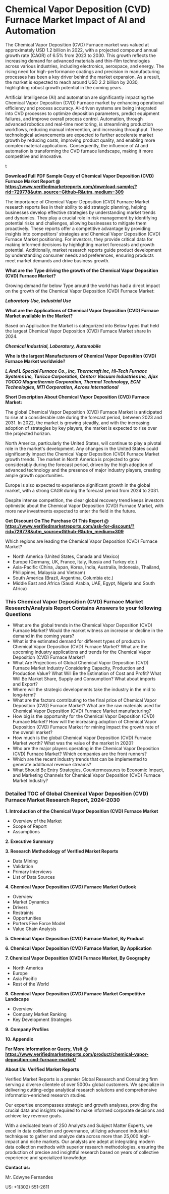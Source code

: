 <meta name="title" content="Global Chemical Vapor Deposition (CVD) Furnace Market Impact of AI and Automation"><meta name="description" content="The Chemical Vapor Deposition (CVD) Furnace market was valued at approximately USD 1.2 billion in 2022, with a projected compound annual growth rate (CAGR) of 6.5% fro"><meta name="title" content="Chemical Vapor Deposition (CVD) Furnace Market Size, Share, Scope, Trends, Growth, Opportunities, Analysis, Forecast"><h1>Chemical Vapor Deposition (CVD) Furnace Market Impact of AI and Automation</h1><p>The Chemical Vapor Deposition (CVD) Furnace market was valued at approximately USD 1.2 billion in 2022, with a projected compound annual growth rate (CAGR) of 6.5% from 2023 to 2030. This growth reflects the increasing demand for advanced materials and thin-film technologies across various industries, including electronics, aerospace, and energy. The rising need for high-performance coatings and precision in manufacturing processes has been a key driver behind the market expansion. As a result, the market is expected to reach around USD 2.2 billion by 2030, highlighting robust growth potential in the coming years.</p><p>Artificial Intelligence (AI) and automation are significantly impacting the Chemical Vapor Deposition (CVD) Furnace market by enhancing operational efficiency and process accuracy. AI-driven systems are being integrated into CVD processes to optimize deposition parameters, predict equipment failures, and improve overall process control. Automation, through advanced robotics and real-time monitoring, is streamlining production workflows, reducing manual intervention, and increasing throughput. These technological advancements are expected to further accelerate market growth by reducing costs, improving product quality, and enabling more complex material applications. Consequently, the influence of AI and automation is transforming the CVD furnace landscape, making it more competitive and innovative.</p>t</p><p id="" class=""><strong>Download Full PDF Sample Copy of Chemical Vapor Deposition (CVD) Furnace Market Report @ <a href="https://www.verifiedmarketreports.com/download-sample/?rid=729778&utm_source=Github-R&utm_medium=309" target="_blank">https://www.verifiedmarketreports.com/download-sample/?rid=729778&utm_source=Github-R&utm_medium=309</a></strong></p><p>The importance of&nbsp;Chemical Vapor Deposition (CVD) Furnace Market research reports lies in their ability to aid strategic planning, helping businesses develop effective strategies by understanding market trends and dynamics. They play a crucial role in risk management by identifying potential risks and challenges, allowing businesses to mitigate them proactively. These reports offer a competitive advantage by providing insights into competitors' strategies and Chemical Vapor Deposition (CVD) Furnace Market positioning. For investors, they provide critical data for making informed decisions by highlighting market forecasts and growth potential. Additionally, market research reports guide product development by understanding consumer needs and preferences, ensuring products meet market demands and drive business growth.</p><p><strong>What are the&nbsp;Type driving the growth of the Chemical Vapor Deposition (CVD) Furnace Market?</strong></p><p id="" class="">Growing demand for below Type around the world has had a direct impact on the growth of the Chemical Vapor Deposition (CVD) Furnace Market:</p><em><strong>Laboratory Use, Industrial Use</strong></em></p><strong>What are the&nbsp;Applications&nbsp;of Chemical Vapor Deposition (CVD) Furnace Market available in the Market?</strong></p><p id="" class="">Based on Application the Market is categorized into Below types that held the largest Chemical Vapor Deposition (CVD) Furnace Market share In 2024.</p><em><strong>Chemical Industrial, Laboratory, Automobile</strong></em></p><strong>Who is the largest Manufacturers of Chemical Vapor Deposition (CVD) Furnace Market worldwide?</strong></p><p><em><strong>L And L Special Furnace Co., Inc, Thermcraft Inc, Hi-Tech Furnace Systems Inc, Taricco Corporation, Centorr Vacuum Industries Inc, Ajax TOCCO Magnethermic Corporation, Thermal Technology, ECM Technologies, MTI Corporation, Across International</strong></em></p><p id="" class=""><strong>Short Description About Chemical Vapor Deposition (CVD) Furnace Market:</strong></p><p>The global Chemical Vapor Deposition (CVD) Furnace Market is anticipated to rise at a considerable rate during the forecast period, between 2023 and 2031. In 2022, the market is growing steadily, and with the increasing adoption of strategies by key players, the market is expected to rise over the projected horizon.</p><p>North America, particularly the United States, will continue to play a pivotal role in the market's development. Any changes in the United States could significantly impact the Chemical Vapor Deposition (CVD) Furnace Market growth trends. The market in North America is projected to grow considerably during the forecast period, driven by the high adoption of advanced technology and the presence of major industry players, creating ample growth opportunities.</p><p>Europe is also expected to experience significant growth in the global market, with a strong CAGR during the forecast period from 2024 to 2031.</p><p>Despite intense competition, the clear global recovery trend keeps investors optimistic about the Chemical Vapor Deposition (CVD) Furnace Market, with more new investments expected to enter the field in the future.</p><p id="" class=""><strong>Get Discount On The Purchase Of This Report @ <a href="https://www.verifiedmarketreports.com/ask-for-discount/?rid=729778&utm_source=Github-R&utm_medium=309" target="_blank">https://www.verifiedmarketreports.com/ask-for-discount/?rid=729778&utm_source=Github-R&utm_medium=309</a></strong></p>Which regions are leading the Chemical Vapor Deposition (CVD) Furnace Market?</p><ul><li>North America (United States, Canada and Mexico)</li><li>Europe (Germany, UK, France, Italy, Russia and Turkey etc.)</li><li>Asia-Pacific (China, Japan, Korea, India, Australia, Indonesia, Thailand, Philippines, Malaysia and Vietnam)</li><li>South America (Brazil, Argentina, Columbia etc.)</li><li>Middle East and Africa (Saudi Arabia, UAE, Egypt, Nigeria and South Africa)</li></ul><h3 id="" class="">This Chemical Vapor Deposition (CVD) Furnace Market Research/Analysis Report Contains Answers to your following Questions</h3><ul><li>What are the global trends in the Chemical Vapor Deposition (CVD) Furnace Market? Would the market witness an increase or decline in the demand in the coming years?</li><li>What is the estimated demand for different types of products in Chemical Vapor Deposition (CVD) Furnace Market? What are the upcoming industry applications and trends for the Chemical Vapor Deposition (CVD) Furnace Market?</li><li>What Are Projections of Global Chemical Vapor Deposition (CVD) Furnace Market Industry Considering Capacity, Production and Production Value? What Will Be the Estimation of Cost and Profit? What Will Be Market Share, Supply and Consumption? What about imports and Export?</li><li>Where will the strategic developments take the industry in the mid to long-term?</li><li>What are the factors contributing to the final price of Chemical Vapor Deposition (CVD) Furnace Market? What are the raw materials used for Chemical Vapor Deposition (CVD) Furnace Market manufacturing?</li><li>How big is the opportunity for the Chemical Vapor Deposition (CVD) Furnace Market? How will the increasing adoption of Chemical Vapor Deposition (CVD) Furnace Market for mining impact the growth rate of the overall market?</li><li>How much is the global Chemical Vapor Deposition (CVD) Furnace Market worth? What was the value of the market In 2020?</li><li>Who are the major players operating in the Chemical Vapor Deposition (CVD) Furnace Market? Which companies are the front runners?</li><li>Which are the recent industry trends that can be implemented to generate additional revenue streams?</li><li>What Should Be Entry Strategies, Countermeasures to Economic Impact, and Marketing Channels for Chemical Vapor Deposition (CVD) Furnace Market Industry?</li></ul><h3 id="" class="">Detailed TOC of Global Chemical Vapor Deposition (CVD) Furnace Market Research Report, 2024-2030</h3><p id="" class=""><strong>1. Introduction of the Chemical Vapor Deposition (CVD) Furnace Market</strong></p><ul><li>Overview of the Market</li><li>Scope of Report</li><li>Assumptions</li></ul><p id="" class=""><strong>2. Executive Summary</strong></p><p id="" class=""><strong>3. Research Methodology of Verified Market Reports</strong></p><ul><li>Data Mining</li><li>Validation</li><li>Primary Interviews</li><li>List of Data Sources</li></ul><p id="" class=""><strong>4. Chemical Vapor Deposition (CVD) Furnace Market Outlook</strong></p><ul><li>Overview</li><li>Market Dynamics</li><li>Drivers</li><li>Restraints</li><li>Opportunities</li><li>Porters Five Force Model</li><li>Value Chain Analysis</li></ul><p id="" class=""><strong>5. Chemical Vapor Deposition (CVD) Furnace Market, By Product</strong></p><p id="" class=""><strong>6. Chemical Vapor Deposition (CVD) Furnace Market, By Application</strong></p><p id="" class=""><strong>7. Chemical Vapor Deposition (CVD) Furnace Market, By Geography</strong></p><ul><li>North America</li><li>Europe</li><li>Asia Pacific</li><li>Rest of the World</li></ul><p id="" class=""><strong>8. Chemical Vapor Deposition (CVD) Furnace Market Competitive Landscape</strong></p><ul><li>Overview</li><li>Company Market Ranking</li><li>Key Development Strategies</li></ul><p id="" class=""><strong>9. Company Profiles</strong></p><p id="" class=""><strong>10. Appendix</strong></p><p id="" class=""><strong>For More Information or Query, Visit @ <a href="https://www.verifiedmarketreports.com/product/chemical-vapor-deposition-cvd-furnace-market/" target="_blank">https://www.verifiedmarketreports.com/product/chemical-vapor-deposition-cvd-furnace-market/</a></strong></p><p id="" class=""><strong>About Us: Verified Market Reports</strong></p><p id="" class="">Verified Market Reports is a premier Global Research and Consulting firm serving a diverse clientele of over 5000+ global customers. We specialize in delivering cutting-edge analytical research solutions and comprehensive information-enriched research studies.</p><p id="" class="">Our expertise encompasses strategic and growth analyses, providing the crucial data and insights required to make informed corporate decisions and achieve key revenue goals.</p><p id="" class="">With a dedicated team of 250 Analysts and Subject Matter Experts, we excel in data collection and governance, utilizing advanced industrial techniques to gather and analyze data across more than 25,000 high-impact and niche markets. Our analysts are adept at integrating modern data collection methods with superior research methodologies, ensuring the production of precise and insightful research based on years of collective experience and specialized knowledge.</p><p id="" class=""><strong>Contact us:</strong></p><p id="" class="">Mr. Edwyne Fernandes</p><p id="" class="">US: +1(302) 551-2611</p>